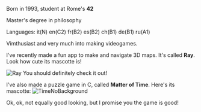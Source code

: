 Born in 1993, student at Rome's **42**

Master's degree in philosophy

Languages: it(N) en(C2) fr(B2) es(B2) ch(B1) de(B1) ru(A1)

Vimthusiast and very much into making videogames.

I've recently made a fun app to make and navigate 3D maps. It's called **Ray**. Look how cute its mascotte is!


![Ray](https://user-images.githubusercontent.com/95633668/236498035-9b54042d-8655-4062-92b1-1ce7e4a4c29c.png)
You should definitely check it out!

I've also made a puzzle game in C, called **Matter of Time**. Here's its mascotte: 
![TimeNoBackground](https://user-images.githubusercontent.com/95633668/236504287-1dfa1343-2096-4c54-9e8e-5df06b3ebe3c.png)

Ok, ok, not equally good looking, but I promise you the game is good!
